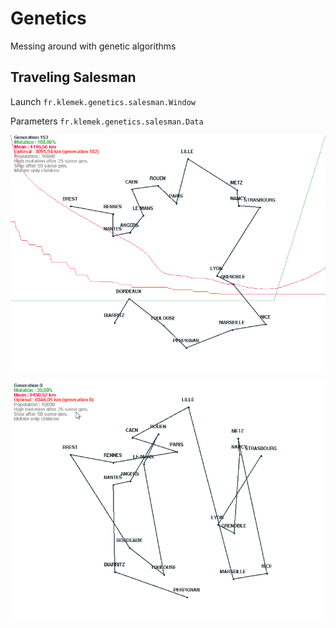 # Genetics

Messing around with genetic algorithms

## Traveling Salesman


Launch `fr.klemek.genetics.salesman.Window`

Parameters `fr.klemek.genetics.salesman.Data`

![preview](img1.png)

![preview](img2.gif)